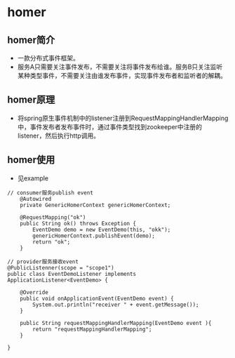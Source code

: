 # homer
## homer简介
- 一款分布式事件框架。
- 服务A只需要关注事件发布，不需要关注将事件发布给谁。服务B只关注监听某种类型事件，不需要关注由谁发布事件，实现事件发布者和监听者的解耦。

## homer原理
- 将spring原生事件机制中的listener注册到RequestMappingHandlerMapping中，事件发布者发布事件时，通过事件类型找到zookeeper中注册的listener，然后执行http调用。

## homer使用
- 见example
```
// consumer服务publish event
    @Autowired
    private GenericHomerContext genericHomerContext;

    @RequestMapping("ok")
    public String ok() throws Exception {
        EventDemo demo = new EventDemo(this, "okk");
        genericHomerContext.publishEvent(demo);
        return "ok";
    }
```

```
// provider服务接收event
@PublicListenner(scope = "scope1")
public class EventDemoListener implements ApplicationListener<EventDemo> {

    @Override
    public void onApplicationEvent(EventDemo event) {
        System.out.println("receiver " + event.getMessage());
    }

    public String requestMappingHandlerMapping(EventDemo event ){
        return "requestMappingHandlerMapping";
    }

}
```
